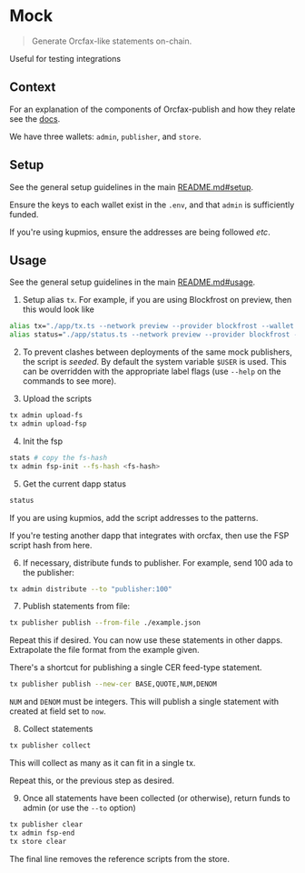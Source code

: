 # Mock

> Generate Orcfax-like statements on-chain.

Useful for testing integrations

## Context

For an explanation of the components of Orcfax-publish and how they relate see
the [docs](https://docs.orcfax.io/consume).

We have three wallets: `admin`, `publisher`, and `store`.

## Setup

See the general setup guidelines in the main
[README.md#setup](../../README.md#).

Ensure the keys to each wallet exist in the `.env`, and that `admin` is
sufficiently funded.

If you're using kupmios, ensure the addresses are being followed _etc_.

## Usage

See the general setup guidelines in the main [README.md#usage](../../README.md).

1. Setup alias `tx`. For example, if you are using Blockfrost on preview, then
   this would look like

```sh
alias tx="./app/tx.ts --network preview --provider blockfrost --wallet "
alias status="./app/status.ts --network preview --provider blockfrost --refs-at store "
```

2. To prevent clashes between deployments of the same mock publishers, the
   script is _seeded_. By default the system variable `$USER` is used. This can
   be overridden with the appropriate label flags (use `--help` on the commands
   to see more).

3. Upload the scripts

```sh
tx admin upload-fs
tx admin upload-fsp
```

4. Init the fsp

```sh
stats # copy the fs-hash
tx admin fsp-init --fs-hash <fs-hash>
```

5. Get the current dapp status

```sh
status
```

If you are using kupmios, add the script addresses to the patterns.

If you're testing another dapp that integrates with orcfax, then use the FSP
script hash from here.

6. If necessary, distribute funds to publisher. For example, send 100 ada to the
   publisher:

```sh
tx admin distribute --to "publisher:100"
```

7. Publish statements from file:

```sh
tx publisher publish --from-file ./example.json
```

Repeat this if desired. You can now use these statements in other dapps.
Extrapolate the file format from the example given.

There's a shortcut for publishing a single CER feed-type statement.

```sh
tx publisher publish --new-cer BASE,QUOTE,NUM,DENOM
```

`NUM` and `DENOM` must be integers.
This will publish a single statement with created at field set to `now`.

8. Collect statements

```sh
tx publisher collect
```

This will collect as many as it can fit in a single tx.

Repeat this, or the previous step as desired.

9. Once all statements have been collected (or otherwise), return funds to admin
   (or use the `--to` option)

```sh
tx publisher clear
tx admin fsp-end
tx store clear
```

The final line removes the reference scripts from the store.
